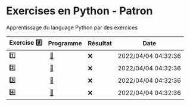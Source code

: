 # Exercises en Python - Patron

Apprentissage du language Python par des exercices

|  Exercise :hash:  |  Programme | Résultat | Date |
|-------------------|------------|----------|------|
| :one: | [:bookmark:](01/programme.py) | :x: | 2022/04/04 04:32:36 |
| :two: | [:bookmark:](02/programme.py) | :x: | 2022/04/04 04:32:36 |
| :three: | [:bookmark:](03/programme.py) | :x: | 2022/04/04 04:32:36 |
| :four: | [:bookmark:](04/programme.py) | :x: | 2022/04/04 04:32:36 |
